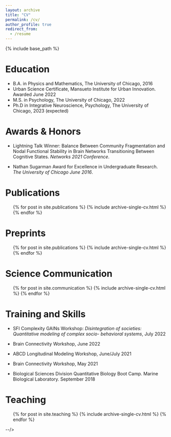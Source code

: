 ```yaml
---
layout: archive
title: "CV"
permalink: /cv/
author_profile: true
redirect_from:
  - /resume
---
```


{% include base_path %}

Education
======
* B.A. in Physics and Mathematics, The University of Chicago, 2016
* Urban Science Certificate, Mansueto Institute for Urban Innovation. Awarded June 2022
* M.S. in Psychology, The University of Chicago, 2022
* Ph.D in Integrative Neuroscience, Psychology, The University of Chicago, 2023 (expected)

Awards & Honors
======
* Lightning Talk Winner: Balance Between Community Fragmentation and Nodal Functional Stability in Brain
Networks Transitioning Between Cognitive States. _Networks 2021 Conference_.

* Nathan Sugarman Award for Excellence in Undergraduate Research. _The University of Chicago June 2016_.
  
  
Publications
======
  <ul>{% for post in site.publications %}
    {% include archive-single-cv.html %}
  {% endfor %}</ul>
  
Preprints
======
  <ul>{% for post in site.publications %}
    {% include archive-single-cv.html %}
  {% endfor %}</ul>


Science Communication
======
  <ul>{% for post in site.communication %}
    {% include archive-single-cv.html %}
  {% endfor %}</ul>
  
Training and Skills
======
* SFI Complexity GAINs Workshop: _Disintegration of societies: Quantitative modeling of complex socio-
behavioral systems_, July 2022

* Brain Connectivity Workshop, June 2022

* ABCD Longitudinal Modeling Workshop, June/July 2021

* Brain Connectivity Workshop, May 2021

* Biological Sciences Division Quantitative Biology Boot Camp. Marine Biological Laboratory. September 2018
  
    
Teaching
======
  <ul>{% for post in site.teaching %}
    {% include archive-single-cv.html %}
  {% endfor %}</ul>
 
 

--/>
